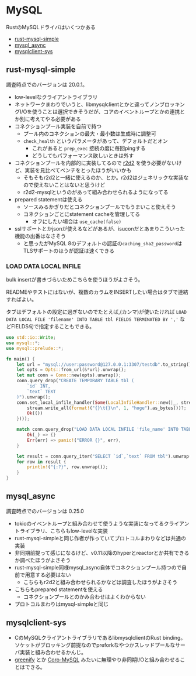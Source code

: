 # MySQL

RustのMySQLドライバはいくつかある

- [rust-mysql-simple](https://github.com/blackbeam/rust-mysql-simple)
- [mysql_async](https://github.com/blackbeam/mysql_async)
- [mysqlclient-sys](https://github.com/sgrif/mysqlclient-sys)

## rust-mysql-simple

調査時点でのバージョンは 20.0.1。

- low-levelなクライアントライブラリ
- ネットワークまわりでいうと、libmysqlclientとかと違ってノンブロッキングI/Oを使うことは選択できそうだが、コアのイベントループとかの連携とか別に考えてやる必要がある
- コネクションプール実装を自前で持つ
  - プール内のコネクションの最大・最小数は生成時に調整可
  - `check_health` というパラメータがあって、デフォルトだとオン
    - これがあると `prep_exec` 接続の度に毎回pingする
    - どうしてもパフォーマンス欲しいときは外す
- コネクションプールを内部的に実装してるので [r2d2](https://github.com/sfackler/r2d2) を使う必要がないけど、実装を見比べてベンチをとったほうがいいかも
  - そもそもr2d2と一緒に使えるのか、とか。r2d2はジェネリックな実装なので使えないことはないと思うけど
  - r2d2-mysqlというのがあって組み合わせられるようになってる
- prepared statementは使える
  - ソースみるかぎりだとコネクションプールでもうまいこと使えそう
  - コネクションごとにstatement cacheを管理してる
    - オフにしたい場合は `use_cache(false)`
- sslサポートとかjsonが使えるなどがあるが、isuconだとあまりこういった機能の出番はなさそう
  - と思ったがMySQL 8のデフォルトの認証の`caching_sha2_password`はTLSサポートのほうが認証は速くできる

### LOAD DATA LOCAL INFILE

bulk insertが書きづらいためこちらを使うほうがよさそう。

READMEやテストにはないが、複数のカラムをINSERTしたい場合はタブで連結すればよい。

タブはデフォルトの設定に過ぎないのでたとえば,(カンマ)が使いたければ `LOAD DATA LOCAL FILE 'filename' INTO TABLE tbl FIELDS TERMINATED BY ','` などFIELDS句で指定することもできる。

```rust
use std::io::Write;
use mysql::*;
use mysql::prelude::*;

fn main() {
    let url = "mysql://user:password@127.0.0.1:3307/testdb".to_string();
    let opts = Opts::from_url(&*url).unwrap();
    let mut conn = Conn::new(opts).unwrap();
    conn.query_drop("CREATE TEMPORARY TABLE tbl (
        `id` INT,
        `text` TEXT
    )").unwrap();
    conn.set_local_infile_handler(Some(LocalInfileHandler::new(|_, stream| {
        stream.write_all(format!("{}\t{}\n", 1, "hoge").as_bytes())?;
        Ok(())
    })));

    match conn.query_drop("LOAD DATA LOCAL INFILE 'file_name' INTO TABLE tbl") {
        Ok(_) => {}
        Err(err) => panic!("ERROR {}", err),
    }

    let result = conn.query_iter("SELECT `id`,`text` FROM tbl").unwrap();
    for row in result {
        println!("{:?}", row.unwrap());
    }
}
```

## mysql_async

調査時点でのバージョンは 0.25.0

- tokioのイベントループと組み合わせて使うような実装になってるクライアントライブラリ、こちらもlow-levelな実装
- rust-mysql-simpleと同じ作者が作っていてプロトコルまわりなどは共通の実装
- 非同期前提って感じになるけど、v0.11以降のhyperとreactorとか共有できるか調べたほうがよさそう
- rust-mysql-simple同様mysql_async自体でコネクションプール持つので自前で用意する必要はない
  - こちらもr2d2と組み合わせられるかなどは調査したほうがよさそう
- こちらもprepared statementを使える
  - コネクションプールとのかみ合わせはよくわからない
- プロトコルまわりはmysql-simpleと同じ

## mysqlclient-sys

- CのMySQLクライアントライブラリであるlibmysqlclientのRust binding。ソケットがブロッキング前提なのでpreforkなやつかスレッドプールなサーバ実装と組み合わせるかんじ。
- [greenify](https://github.com/douban/greenify) とか [Coro-MySQL](https://github.com/gitpan/Coro-Mysql) みたいに無理やり非同期I/Oと組み合わせることはできる。
